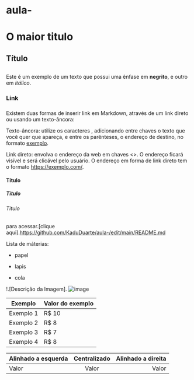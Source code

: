 # aula-
# O maior titulo
## Título <h2>
  Este é um exemplo de um texto que possui uma ênfase em **negrito**, e outro em _itálico_.
### Link <h3>
  Existem duas formas de inserir link em Markdown, através de um link direto ou usando um texto-âncora:

Texto-âncora: utilize os caracteres [](), adicionando entre chaves o texto que você quer que apareça, e entre os parênteses, o endereço de destino, no formato [exemplo](https://exemplo.com/).

Link direto: envolva o endereço da web em chaves <>. O endereço ficará visível e será clicável pelo usuário. O endereço em forma de link direto tem o formato <https://exemplo.com/>.
#### Título <h4>
##### Título <h5>
###### Título <h6>
 para acessar.[clique aqui].https://github.com/KaduDuarte/aula-/edit/main/README.md
  
  Lista de máterias:
  
  * papel
  
  * lapis
  
  * cola
  
  !.[Descrição da Imagem].
  ![image](https://user-images.githubusercontent.com/108087281/175362120-36e5bf90-f01e-43b3-b116-3a548b6eaab5.png)

Exemplo   | Valor do exemplo
--------- | ------
Exemplo 1 | R$ 10
Exemplo 2 | R$ 8
Exemplo 3 | R$ 7
Exemplo 4 | R$ 8
  
  Alinhado a esquerda | Centralizado | Alinhado a direita
:--------- | :------: | -------:
Valor | Valor | Valor
